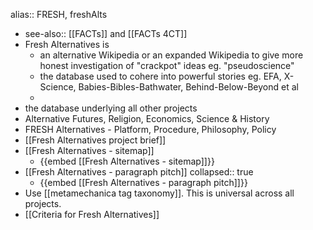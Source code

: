 alias:: FRESH, freshAlts

- see-also:: [[FACTs]] and [[FACTs 4CT]]
- Fresh Alternatives is
	- an alternative Wikipedia or an expanded Wikipedia to give more honest investigation of "crackpot" ideas eg. "pseudoscience"
	- the database used to cohere into powerful stories eg. EFA, X-Science, Babies-Bibles-Bathwater, Behind-Below-Beyond et al
	-
- the database underlying all other projects
- Alternative Futures, Religion, Economics, Science & History
- FRESH Alternatives - Platform, Procedure, Philosophy, Policy
- [[Fresh Alternatives project brief]]
- [[Fresh Alternatives - sitemap]]
	- {{embed [[Fresh Alternatives - sitemap]]}}
- [[Fresh Alternatives - paragraph pitch]]
  collapsed:: true
	- {{embed [[Fresh Alternatives - paragraph pitch]]}}
- Use [[metamechanica tag taxonomy]]. This is universal across all projects.
- [[Criteria for Fresh Alternatives]]